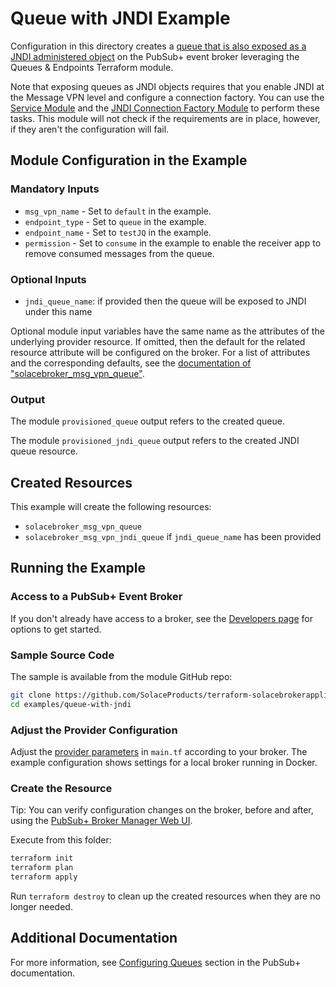 # Queue with JNDI Example

Configuration in this directory creates a [queue that is also exposed as a JNDI administered object](https://docs.solace.com/API/Solace-JMS-API/Managing-Solace-JNDI-Objects.htm) on the PubSub+ event broker leveraging the Queues & Endpoints Terraform module.

Note that exposing queues as JNDI objects requires that you enable JNDI at the Message VPN level and configure a connection factory. You can use the [Service Module](https://registry.terraform.io/modules/SolaceProducts/service/solacebrokerappliance/latest) and the [JNDI Connection Factory Module](https://registry.terraform.io/modules/SolaceProducts/jndi/solacebrokerappliance/latest) to perform these tasks. This module will not check if the requirements are in place, however, if they aren't the configuration will fail.

## Module Configuration in the Example

### Mandatory Inputs

* `msg_vpn_name` - Set to `default` in the example.
* `endpoint_type` - Set to `queue` in the example.
* `endpoint_name` - Set to `testJQ` in the example.
* `permission` - Set to `consume` in the example to enable the receiver app to remove consumed messages from the queue.

### Optional Inputs

* `jndi_queue_name`: if provided then the queue will be exposed to JNDI under this name

Optional module input variables have the same name as the attributes of the underlying provider resource. If omitted, then the default for the related resource attribute will be configured on the broker. For a list of attributes and the corresponding defaults, see the [documentation of "solacebroker_msg_vpn_queue"](https://registry.terraform.io/providers/SolaceProducts/solacebrokerappliance/latest/docs/resources/msg_vpn_queue#optional).

### Output

The module `provisioned_queue` output refers to the created queue.

The module `provisioned_jndi_queue` output refers to the created JNDI queue resource.

## Created Resources

This example will create the following resources:

* `solacebroker_msg_vpn_queue`
* `solacebroker_msg_vpn_jndi_queue` if `jndi_queue_name` has been provided

## Running the Example

### Access to a PubSub+ Event Broker

If you don't already have access to a broker, see the [Developers page](https://www.solace.dev/) for options to get started.

### Sample Source Code

The sample is available from the module GitHub repo:

```bash
git clone https://github.com/SolaceProducts/terraform-solacebrokerappliance-queue-endpoint.git
cd examples/queue-with-jndi
```

### Adjust the Provider Configuration

Adjust the [provider parameters](https://registry.terraform.io/providers/SolaceProducts/solacebrokerappliance/latest/docs#schema) in `main.tf` according to your broker. The example configuration shows settings for a local broker running in Docker.

### Create the Resource

Tip: You can verify configuration changes on the broker, before and after, using the [PubSub+ Broker Manager Web UI](https://docs.solace.com/Admin/Broker-Manager/PubSub-Manager-Overview.htm).

Execute from this folder:

```bash
terraform init
terraform plan
terraform apply
```

Run `terraform destroy` to clean up the created resources when they are no longer needed.

## Additional Documentation

For more information, see [Configuring Queues](https://docs.solace.com/Messaging/Guaranteed-Msg/Configuring-Queues.htm#Configuring_Queues) section in the PubSub+ documentation.

